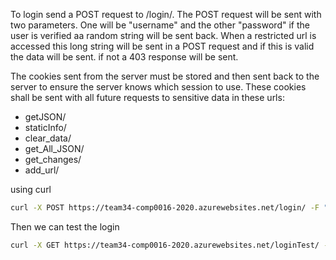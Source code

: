To login send a POST request to /login/. The POST request will be sent with two parameters. One will be "username" and the other "password"
if the user is verified aa random string will be sent back. When a restricted url is accessed this long string will be sent in a POST request and if this is valid the data will be sent. if not a 403 response will be sent. 

The cookies sent from the server must be stored and then sent back to the server to ensure the server knows which session to use. These cookies shall be sent with all future requests to sensitive data in these urls:
* getJSON/
* staticInfo/
* clear_data/
* get_All_JSON/
* get_changes/
* add_url/

using curl
```BASH
curl -X POST https://team34-comp0016-2020.azurewebsites.net/login/ -F "username=<Username>" -F "password=<Password>" -c cookies.txt
```
Then we can test the login
```BASH
curl -X GET https://team34-comp0016-2020.azurewebsites.net/loginTest/ -b cookies.txt         
```
